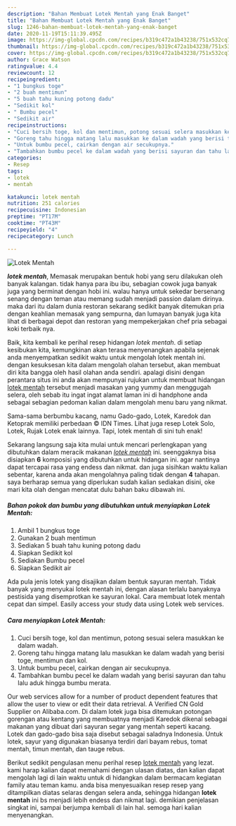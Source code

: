 ```yaml
---
description: "Bahan Membuat Lotek Mentah yang Enak Banget"
title: "Bahan Membuat Lotek Mentah yang Enak Banget"
slug: 1246-bahan-membuat-lotek-mentah-yang-enak-banget
date: 2020-11-19T15:11:39.495Z
image: https://img-global.cpcdn.com/recipes/b319c472a1b43238/751x532cq70/lotek-mentah-foto-resep-utama.jpg
thumbnail: https://img-global.cpcdn.com/recipes/b319c472a1b43238/751x532cq70/lotek-mentah-foto-resep-utama.jpg
cover: https://img-global.cpcdn.com/recipes/b319c472a1b43238/751x532cq70/lotek-mentah-foto-resep-utama.jpg
author: Grace Watson
ratingvalue: 4.4
reviewcount: 12
recipeingredient:
- "1 bungkus toge"
- "2 buah mentimun"
- "5 buah tahu kuning potong dadu"
- "Sedikit kol"
- " Bumbu pecel"
- "Sedikit air"
recipeinstructions:
- "Cuci bersih toge, kol dan mentimun, potong sesuai selera masukkan ke dalam wadah."
- "Goreng tahu hingga matang lalu masukkan ke dalam wadah yang berisi toge, mentimun dan kol."
- "Untuk bumbu pecel, cairkan dengan air secukupnya."
- "Tambahkan bumbu pecel ke dalam wadah yang berisi sayuran dan tahu lalu aduk hingga bumbu merata."
categories:
- Resep
tags:
- lotek
- mentah

katakunci: lotek mentah 
nutrition: 251 calories
recipecuisine: Indonesian
preptime: "PT17M"
cooktime: "PT43M"
recipeyield: "4"
recipecategory: Lunch

---
```



![Lotek Mentah](https://img-global.cpcdn.com/recipes/b319c472a1b43238/751x532cq70/lotek-mentah-foto-resep-utama.jpg)

<b><i>lotek mentah</i></b>, Memasak merupakan bentuk hobi yang seru dilakukan oleh banyak kalangan. tidak hanya para ibu ibu, sebagian cowok juga banyak juga yang berminat dengan hobi ini. walau hanya untuk sekedar bersenang senang dengan teman atau memang sudah menjadi passion dalam dirinya. maka dari itu dalam dunia restoran sekarang sedikit banyak ditemukan pria dengan keahlian memasak yang sempurna, dan lumayan banyak juga kita lihat di berbagai depot dan restoran yang mempekerjakan chef pria sebagai koki terbaik nya.

Baik, kita kembali ke perihal resep hidangan <i>lotek mentah</i>. di setiap kesibukan kita, kemungkinan akan terasa menyenangkan apabila sejenak anda menyempatkan sedikit waktu untuk mengolah lotek mentah ini. dengan kesuksesan kita dalam mengolah olahan tersebut, akan membuat diri kita bangga oleh hasil olahan anda sendiri. apalagi disini dengan perantara situs ini anda akan mempunyai rujukan untuk membuat hidangan <u>lotek mentah</u> tersebut menjadi masakan yang yummy dan menggugah selera, oleh sebab itu ingat ingat alamat laman ini di handphone anda sebagai sebagian pedoman kalian dalam mengolah menu baru yang nikmat.

Sama-sama berbumbu kacang, namu Gado-gado, Lotek, Karedok dan Ketoprak memiliki perbedaan © IDN Times. Lihat juga resep Lotek Solo, Lotek, Rujak Lotek enak lainnya. Tapi, lotek mentah di sini tuh enak!


Sekarang langsung saja kita mulai untuk mencari perlengkapan yang dibutuhkan dalam meracik makanan <u><i>lotek mentah</i></u> ini. seenggaknya bisa disiapkan <b>6</b> komposisi yang dibutuhkan untuk hidangan ini. agar nantinya dapat tercapai rasa yang endess dan nikmat. dan juga sisihkan waktu kalian sebentar, karena anda akan mengolahnya paling tidak dengan <b>4</b> tahapan. saya berharap semua yang diperlukan sudah kalian sediakan disini, oke mari kita olah dengan mencatat dulu bahan baku dibawah ini.

<!--inarticleads1-->

##### Bahan pokok dan bumbu yang dibutuhkan untuk menyiapkan Lotek Mentah:

1. Ambil 1 bungkus toge
1. Gunakan 2 buah mentimun
1. Sediakan 5 buah tahu kuning potong dadu
1. Siapkan Sedikit kol
1. Sediakan  Bumbu pecel
1. Siapkan Sedikit air


Ada pula jenis lotek yang disajikan dalam bentuk sayuran mentah. Tidak banyak yang menyukai lotek mentah ini, dengan alasan terlalu banyaknya pestisida yang disemprotkan ke sayuran lokal. Cara membuat lotek mentah cepat dan simpel. Easily access your study data using Lotek web services. 

<!--inarticleads2-->

##### Cara menyiapkan Lotek Mentah:

1. Cuci bersih toge, kol dan mentimun, potong sesuai selera masukkan ke dalam wadah.
1. Goreng tahu hingga matang lalu masukkan ke dalam wadah yang berisi toge, mentimun dan kol.
1. Untuk bumbu pecel, cairkan dengan air secukupnya.
1. Tambahkan bumbu pecel ke dalam wadah yang berisi sayuran dan tahu lalu aduk hingga bumbu merata.


Our web services allow for a number of product dependent features that allow the user to view or edit their data retrieval. A Verified CN Gold Supplier on Alibaba.com. Di dalam lotek juga bisa ditemukan potongan gorengan atau kentang yang membuatnya menjadi Karedok dikenal sebagai makanan yang dibuat dari sayuran segar yang mentah seperti kacang. Lotek dan gado-gado bisa saja disebut sebagai saladnya Indonesia. Untuk lotek, sayur yang digunakan biasanya terdiri dari bayam rebus, tomat mentah, timun mentah, dan tauge rebus. 

Berikut sedikit pengulasan menu perihal resep <u>lotek mentah</u> yang lezat. kami harap kalian dapat memahami dengan ulasan diatas, dan kalian dapat mengolah lagi di lain waktu untuk di hidangkan dalam bermacam kegiatan family atau teman kamu. anda bisa menyesuaikan resep resep yang ditampilkan diatas selaras dengan selera anda, sehingga hidangan <b>lotek mentah</b> ini bs menjadi lebih endess dan nikmat lagi. demikian penjelasan singkat ini, sampai berjumpa kembali di lain hal. semoga hari kalian menyenangkan.
